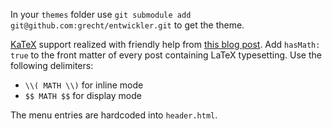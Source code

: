 In your `themes` folder use `git submodule add git@github.com:grecht/entwickler.git` to get the theme.

[KaTeX](https://khan.github.io/KaTeX/) support realized with friendly help from [this blog post](http://www.latkin.org/blog/2016/08/07/better-tex-math-typesetting-in-hugo/). Add `hasMath: true` to the front matter of every post containing LaTeX typesetting. Use the following delimiters:

* `\\( MATH \\)` for inline mode
* `$$ MATH $$` for display mode

The menu entries are hardcoded into `header.html`.
